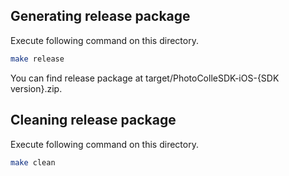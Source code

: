 ## Generating release package

Execute following command on this directory.

```sh
make release
```

You can find release package at target/PhotoColleSDK-iOS-{SDK version}.zip.


## Cleaning release package

Execute following command on this directory.

```sh
make clean
```
